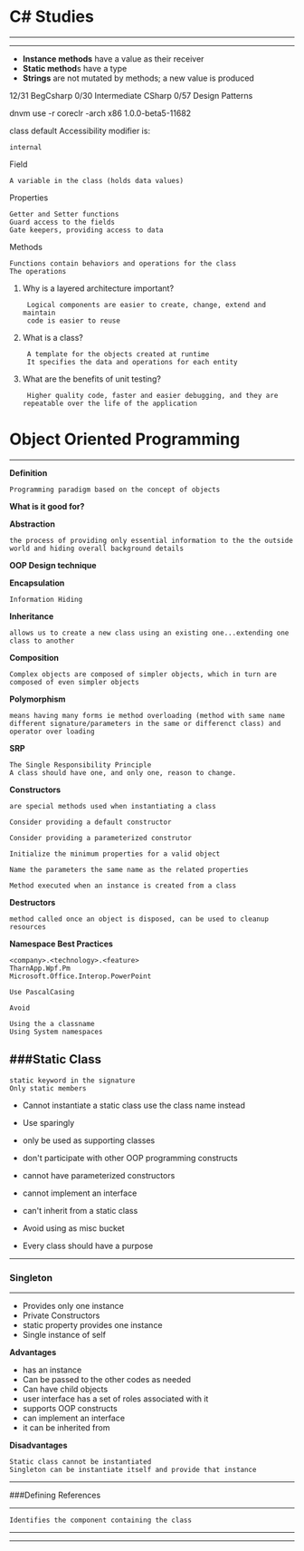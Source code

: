 # C# Studies #

----------
----------
- **Instance methods** have a value as their receiver
- **Static method**s have a type
- **Strings** are not mutated by methods; a new value is produced

12/31 BegCsharp
0/30 Intermediate CSharp
0/57 Design Patterns

dnvm use -r coreclr -arch x86 1.0.0-beta5-11682

class default Accessibility modifier is:

    internal

Field

	A variable in the class (holds data values)

Properties

	Getter and Setter functions
	Guard access to the fields
	Gate keepers, providing access to data

Methods

	Functions contain behaviors and operations for the class
	The operations

1. Why is a layered architecture important?

    	Logical components are easier to create, change, extend and maintain
    	code is easier to reuse

2. What is a class?

		A template for the objects created at runtime
		It specifies the data and operations for each entity

	

3. What are the benefits of unit testing?

    	Higher quality code, faster and easier debugging, and they are repeatable over the life of the application

# Object Oriented Programming
---

**Definition**  

    Programming paradigm based on the concept of objects

**What is it good for?**

**Abstraction**

	the process of providing only essential information to the the outside world and hiding overall background details

**OOP Design technique**

**Encapsulation**

    Information Hiding

**Inheritance**

	allows us to create a new class using an existing one...extending one class to another

**Composition**

    Complex objects are composed of simpler objects, which in turn are composed of even simpler objects

**Polymorphism**

	means having many forms ie method overloading (method with same name different signature/parameters in the same or differenct class) and operator over loading

**SRP**

    The Single Responsibility Principle
    A class should have one, and only one, reason to change.

**Constructors**

	are special methods used when instantiating a class

	Consider providing a default constructor

	Consider providing a parameterized construtor

	Initialize the minimum properties for a valid object

	Name the parameters the same name as the related properties

	Method executed when an instance is created from a class

**Destructors**

	method called once an object is disposed, can be used to cleanup resources


**Namespace Best Practices**

	<company>.<technology>.<feature>
	TharnApp.Wpf.Pm
	Microsoft.Office.Interop.PowerPoint

	Use PascalCasing

	Avoid

	Using the a classname
	Using System namespaces

###Static Class
---

	static keyword in the signature
	Only static members

	
- Cannot instantiate a static class use the class name instead

- Use sparingly
- only be used as supporting classes
- don't participate with other OOP programming constructs
- cannot have parameterized constructors
- cannot implement an interface
- can't inherit from a static class
- Avoid using as misc bucket
- Every class should have a purpose


---

### Singleton 

---

- Provides only one instance
- Private Constructors
- static property provides one instance
- Single instance of self

**Advantages**

- has an instance
- Can be passed to the other codes as needed
- Can have child objects
- user interface has a set of roles associated with it
- supports OOP constructs
- can implement an interface
- it can be inherited from

**Disadvantages**

	Static class cannot be instantiated
	Singleton can be instantiate itself and provide that instance

---

###Defining References

---

	Identifies the component containing the class


---

----------
